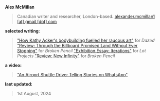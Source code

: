 **Alex McMillan**


> Canadian writer and researcher, London-based.
> [alexander.mcmillan1 [at] gmail [dot] com](Mailto:alexander.mcmillan1@gmail.com)






**selected writing:**


> ["How Kathy Acker's bodybuilding fuelled her raucous art"](https://www.dazeddigital.com/beauty/article/60601/1/kathy-acker-bodybuilding-fuelled-her-raucous-art-eileen-myles-poet-writer 'Dazed article') for _Dazed_
> ["Review: Through the Billboard Promised Land Without Ever Stopping"](https://brokenpencil.com/reviews/review-through-the-billboard-promised-land-without-ever-stopping/ 'Broken Pencil review, Through the Billboard Promised Land') for _Broken Pencil_
> ["Exhibition Essay: Iterations"](https://lotprojects.com/ 'Lot Projects exhibition essay') for _Lot Projects_
> ["Review: New Infinity"](https://brokenpencil.com/reviews/review-new-infinity/ 'Broken Pencil Review, New Infinity') for _Broken Pencil_




**a video:**

> ["An Airport Shuttle Driver Telling Stories on WhatsApp"](https://vimeo.com/724441596)




**last updated:**

> 1st August, 2024
